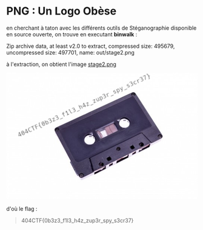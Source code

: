 # PNG : Un Logo Obèse

en cherchant à taton avec les différents outils de Stéganographie disponible en source ouverte, on trouve en executant **binwalk** : 

Zip archive data, at least v2.0 to extract, compressed size: 495679, uncompressed size: 497701, name: out/stage2.png

à l'extraction, on obtient l'image [stage2.png](./stage2.png)

![FlagPicture](/St%C3%A9ganographie/PNG%20un%20Logo%20Ob%C3%A8se%20%5B1%3A4%5D/stage2.png)

d'où le flag :
>404CTF{0b3z3_f1l3_h4z_zup3r_spy_s3cr37}